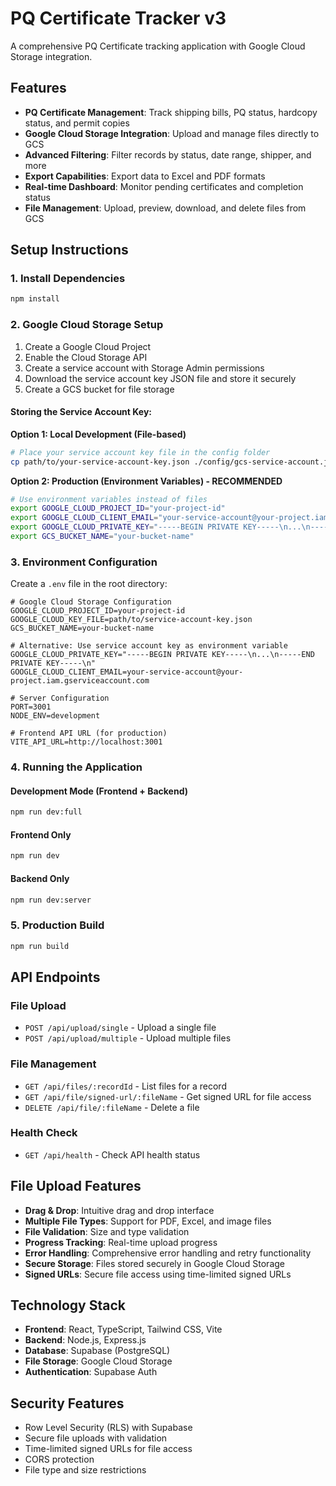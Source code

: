 # PQ Certificate Tracker v3

A comprehensive PQ Certificate tracking application with Google Cloud Storage integration.

## Features

- **PQ Certificate Management**: Track shipping bills, PQ status, hardcopy status, and permit copies
- **Google Cloud Storage Integration**: Upload and manage files directly to GCS
- **Advanced Filtering**: Filter records by status, date range, shipper, and more
- **Export Capabilities**: Export data to Excel and PDF formats
- **Real-time Dashboard**: Monitor pending certificates and completion status
- **File Management**: Upload, preview, download, and delete files from GCS

## Setup Instructions

### 1. Install Dependencies
```bash
npm install
```

### 2. Google Cloud Storage Setup

1. Create a Google Cloud Project
2. Enable the Cloud Storage API
3. Create a service account with Storage Admin permissions
4. Download the service account key JSON file and store it securely
5. Create a GCS bucket for file storage

#### Storing the Service Account Key:

**Option 1: Local Development (File-based)**
```bash
# Place your service account key file in the config folder
cp path/to/your-service-account-key.json ./config/gcs-service-account.json
```

**Option 2: Production (Environment Variables) - RECOMMENDED**
```bash
# Use environment variables instead of files
export GOOGLE_CLOUD_PROJECT_ID="your-project-id"
export GOOGLE_CLOUD_CLIENT_EMAIL="your-service-account@your-project.iam.gserviceaccount.com"
export GOOGLE_CLOUD_PRIVATE_KEY="-----BEGIN PRIVATE KEY-----\n...\n-----END PRIVATE KEY-----\n"
export GCS_BUCKET_NAME="your-bucket-name"
```

### 3. Environment Configuration

Create a `.env` file in the root directory:

```env
# Google Cloud Storage Configuration
GOOGLE_CLOUD_PROJECT_ID=your-project-id
GOOGLE_CLOUD_KEY_FILE=path/to/service-account-key.json
GCS_BUCKET_NAME=your-bucket-name

# Alternative: Use service account key as environment variable
GOOGLE_CLOUD_PRIVATE_KEY="-----BEGIN PRIVATE KEY-----\n...\n-----END PRIVATE KEY-----\n"
GOOGLE_CLOUD_CLIENT_EMAIL=your-service-account@your-project.iam.gserviceaccount.com

# Server Configuration
PORT=3001
NODE_ENV=development

# Frontend API URL (for production)
VITE_API_URL=http://localhost:3001
```

### 4. Running the Application

#### Development Mode (Frontend + Backend)
```bash
npm run dev:full
```

#### Frontend Only
```bash
npm run dev
```

#### Backend Only
```bash
npm run dev:server
```

### 5. Production Build
```bash
npm run build
```

## API Endpoints

### File Upload
- `POST /api/upload/single` - Upload a single file
- `POST /api/upload/multiple` - Upload multiple files

### File Management
- `GET /api/files/:recordId` - List files for a record
- `GET /api/file/signed-url/:fileName` - Get signed URL for file access
- `DELETE /api/file/:fileName` - Delete a file

### Health Check
- `GET /api/health` - Check API health status

## File Upload Features

- **Drag & Drop**: Intuitive drag and drop interface
- **Multiple File Types**: Support for PDF, Excel, and image files
- **File Validation**: Size and type validation
- **Progress Tracking**: Real-time upload progress
- **Error Handling**: Comprehensive error handling and retry functionality
- **Secure Storage**: Files stored securely in Google Cloud Storage
- **Signed URLs**: Secure file access using time-limited signed URLs

## Technology Stack

- **Frontend**: React, TypeScript, Tailwind CSS, Vite
- **Backend**: Node.js, Express.js
- **Database**: Supabase (PostgreSQL)
- **File Storage**: Google Cloud Storage
- **Authentication**: Supabase Auth

## Security Features

- Row Level Security (RLS) with Supabase
- Secure file uploads with validation
- Time-limited signed URLs for file access
- CORS protection
- File type and size restrictions